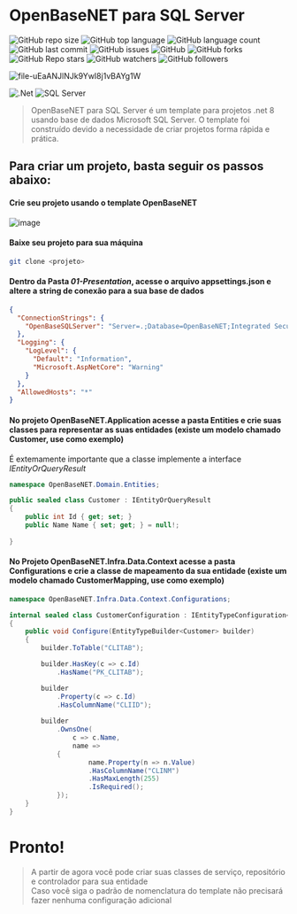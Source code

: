 # OpenBaseNET para SQL Server
![GitHub repo size](https://img.shields.io/github/repo-size/britors/OpenBaseNETOracle)
![GitHub top language](https://img.shields.io/github/languages/top/britors/OpenBaseNETOracle)
![GitHub language count](https://img.shields.io/github/languages/count/britors/OpenBaseNETOracle)
![GitHub last commit](https://img.shields.io/github/last-commit/britors/OpenBaseNETOracle)
![GitHub issues](https://img.shields.io/github/issues/britors/OpenBaseNETOracle)
![GitHub](https://img.shields.io/github/license/britors/OpenBaseNETOracle)
![GitHub forks](https://img.shields.io/github/forks/britors/OpenBaseNETOracle?style=social)
![GitHub Repo stars](https://img.shields.io/github/stars/britors/OpenBaseNETOracle?style=social)
![GitHub watchers](https://img.shields.io/github/watchers/britors/OpenBaseNETOracle?style=social)
![GitHub followers](https://img.shields.io/github/followers/britors?style=social)

![file-uEaANJlNJk9YwI8j1vBAYg1W](https://github.com/britors/OpenBaseNETSqlServer/assets/183213/a69c95be-d9ff-494f-baa7-2c7baed0f0a3)

![.Net](https://img.shields.io/badge/.NET-5C2D91?style=for-the-badge&logo=.net&logoColor=white)
![SQL Server](https://img.shields.io/badge/SQL%20Server-CC2927?style=for-the-badge&logo=microsoft-sql-server&logoColor=white)



> OpenBaseNET para SQL Server é um template para projetos .net 8 usando base de dados Microsoft SQL Server.
O template foi construído devido a necessidade de criar projetos  forma rápida e prática.

## Para criar um projeto, basta seguir os passos abaixo:

#### Crie seu projeto usando o template OpenBaseNET <br/>
![image](https://github.com/britors/OpenBaseNETSqlServer/assets/183213/aaade65c-e31e-4dfb-ac4f-2d3e85e2d8a5)


#### Baixe seu projeto para sua máquina <br/>
```bash
git clone <projeto>
```
#### Dentro da Pasta _01-Presentation_, acesse o arquivo appsettings.json e altere a string de conexão para a sua base de dados <br/>
```json
{
  "ConnectionStrings": {
    "OpenBaseSQLServer": "Server=.;Database=OpenBaseNET;Integrated Security=True;TrustServerCertificate=True;"
  },
  "Logging": {
    "LogLevel": {
      "Default": "Information",
      "Microsoft.AspNetCore": "Warning"
    }
  },
  "AllowedHosts": "*"
}
```
#### No projeto OpenBaseNET.Application acesse a pasta Entities e crie suas classes para representar as suas entidades (existe um modelo chamado Customer, use como exemplo) <br/>
   É extemamente importante que a classe implemente a interface _IEntityOrQueryResult_ <br/>
```csharp
namespace OpenBaseNET.Domain.Entities;

public sealed class Customer : IEntityOrQueryResult
{
    public int Id { get; set; }
    public Name Name { set; get; } = null!;
 
}
```
#### No Projeto OpenBaseNET.Infra.Data.Context acesse a pasta Configurations e crie a classe de mapeamento da sua entidade (existe um modelo chamado CustomerMapping, use como exemplo) <br/>
```csharp
namespace OpenBaseNET.Infra.Data.Context.Configurations;

internal sealed class CustomerConfiguration : IEntityTypeConfiguration<Customer>
{
    public void Configure(EntityTypeBuilder<Customer> builder)
    {
        builder.ToTable("CLITAB");

        builder.HasKey(c => c.Id)
            .HasName("PK_CLITAB");

        builder
            .Property(c => c.Id)
            .HasColumnName("CLIID");
        
        builder
            .OwnsOne(
                c => c.Name, 
                name =>
            {
                    name.Property(n => n.Value)
                    .HasColumnName("CLINM")
                    .HasMaxLength(255)
                    .IsRequired();
            });
    }
}
```

# Pronto!
>A partir de agora você pode criar suas classes de serviço, repositório e controlador para sua entidade <br/>
Caso você siga o padrão de nomenclatura do template não precisará fazer nenhuma configuração adicional <br/>
